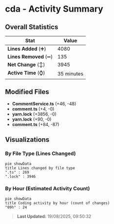 # cda - Activity Summary 

## Overall Statistics

| Stat                   | Value                                                             |
| ---------------------- | ----------------------------------------------------------------- |
| **Lines Added** (➕)   | 4080                                          |
| **Lines Removed** (➖) | 135                                        |
| **Net Change** (↕)    | 3945                |
| **Active Time** (⌚)   | 35 minutes |


## Modified Files
- **CommentService.ts** (+46, -48)
- **comment.ts** (+4, -0)
- **yarn.lock** (+3856, -0)
- **yarn.lock** (+90, -0)
- **comment.ts** (+84, -87)

## Visualizations

### By File Type (Lines Changed)

```mermaid
pie showData
title Lines changed by file type
".ts" : 269
".lock" : 3946
```

### By Hour (Estimated Activity Count)

```mermaid
pie showData
title Coding activity by hour (count of changes)
"09h" : 24
```


> **Last Updated:** 19/08/2025, 09:50:32